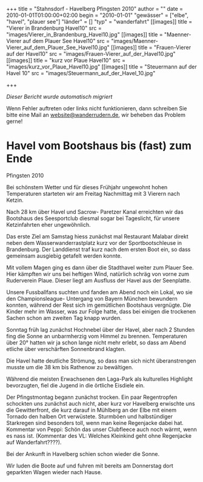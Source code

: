 +++
title = "Stahnsdorf - Havelberg Pfingsten 2010"
author = ""
date = 2010-01-01T01:00:00+02:00
begin = "2010-01-01"
"gewässer" = ["elbe", "havel", "plauer see"]
"länder" = []
"typ" = "wanderfahrt"
[[images]]
title = "Vierer in Brandenburg Havel10"
src = "images/Vierer_in_Brandenburg_Havel10.jpg"
[[images]]
title = "Maenner-Vierer auf dem Plauer See Havel10"
src = "images/Maenner-Vierer_auf_dem_Plauer_See_Havel10.jpg"
[[images]]
title = "Frauen-Vierer auf der Havel10"
src = "images/Frauen-Vierer_auf_der_Havel10.jpg"
[[images]]
title = "kurz vor Plaue Havel10"
src = "images/kurz_vor_Plaue_Havel10.jpg"
[[images]]
title = "Steuermann auf der Havel 10"
src = "images/Steuermann_auf_der_Havel_10.jpg"

+++


*Dieser Bericht wurde automatisch migriert*

Wenn Fehler auftreten oder links nicht funktionieren, dann schreiben Sie bitte eine Mail an website@wanderrudern.de, wir beheben das Problem gerne!



# Havel vom Bootshaus bis (fast) zum Ende


Pfingsten 2010

Bei schönstem Wetter und für dieses Frühjahr ungewohnt hohen Temperaturen starteten wir am Freitag Nachmittag mit 3 Vierern nach Ketzin.

Nach 28 km über Havel und Sacrow- Paretzer Kanal erreichten wir das Bootshaus des Seesportclub diesmal sogar bei Tageslicht, für unsere Ketzinfahrten eher ungewöhnlich.

Das erste Ziel am Samstag hiess zunächst mal Restaurant Malabar direkt neben dem Wasserwanderrastplatz kurz vor der Sportbootschleuse in Brandenburg. Der Landdienst traf kurz nach dem ersten Boot ein, so dass gemeinsam ausgiebig getafelt werden konnte.

Mit vollem Magen ging es dann über die Stadthavel weiter zum Plauer See. Hier kämpften wir uns bei heftigen Wind, natürlich schräg von vorne zum Ruderverein Plaue. Dieser liegt am Ausfluss der Havel aus der Seenplatte.

Unsere Fussballfans suchten und fanden am Abend noch ein Lokal, wo sie den Championsleague- Untergang von Bayern München bewundern konnten, während der Rest sich im gemütlichen Bootshaus vergnügte. Die Kinder mehr im Wasser, was zur Folge hatte, dass bei einigen die trockenen Sachen schon am zweiten Tag knapp wurden.

Sonntag früh lag zunächst Hochnebel über der Havel, aber nach 2 Stunden fing die Sonne an unbarmherzig vom Himmel zu brennen. Temperaturen über 20° hatten wir ja schon lange nicht mehr erlebt, so dass am Abend etliche über verschärften Sonnenbrand klagten.

Die Havel hatte deutliche Strömung, so dass man sich nicht überanstrengen musste um die 38 km bis Rathenow zu bewältigen.

Während die meisten Erwachsenen den Laga-Park als kulturelles Highlight bevorzugten, fiel die Jugend in die örtliche Eisdiele ein.

Der Pfingstmontag begann zunächst trocken. Ein paar Regentropfen schockten uns zunächst auch nicht, aber kurz vor Havelberg erwischte uns die Gewitterfront, die kurz darauf in Mühlberg an der Elbe mit einem Tornado den halben Ort verwüstete. Sturmböen und halbstündiger Starkregen sind besonders toll, wenn man keine Regenjacke dabei hat. Kommentar von Peppi: Schön das unser Clubfleece auch noch wärmt, wenn es nass ist. (Kommentar des VL: Welches Kleinkind geht ohne Regenjacke auf Wanderfahrt????).

Bei der Ankunft in Havelberg schien schon wieder die Sonne.

Wir luden die Boote auf und fuhren mit bereits am Donnerstag dort geparkten Wagen wieder nach Hause.